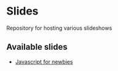 # Slides
Repository for hosting various slideshows

## Available slides
  - [Javascript for newbies](https://ezpaarse-project.github.io/slides/javascript-for-newbies/)
